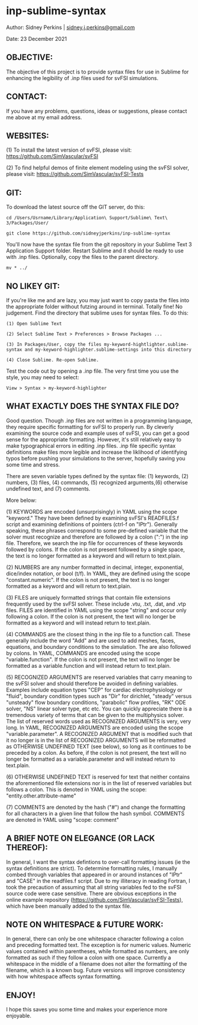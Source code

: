 # inp-sublime-syntax
Author: Sidney Perkins | sidney.j.perkins@gmail.com

Date:   23 December 2021

## OBJECTIVE:
The objective of this project is to provide syntax files for use in Sublime for enhancing the legibility of .inp files used for svFSI simulations.

## CONTACT:
If you have any problems, questions, ideas or suggestions, please contact me above at my email address.

## WEBSITES:
(1) To install the latest version of svFSI, please visit: https://github.com/SimVascular/svFSI

(2) To find helpful demos of finite element modeling using the svFSI solver, please visit: https://github.com/SimVascular/svFSI-Tests

## GIT:
To download the latest source off the GIT server, do this:

    cd /Users/Usrname/Library/Application\ Support/Sublime\ Text\ 3/Packages/User/

    git clone https://github.com/sidneyjperkins/inp-sublime-syntax
    
You'll now have the syntax file from the git repository in your Sublime Text 3 Application Support folder. Restart Sublime and it should be ready to use with .inp files. Optionally, copy the files to the parent directory.

    mv * ../

## NO LIKEY GIT:
If you're like me and are lazy, you may just want to copy pasta the files into the appropriate folder without futzing around in terminal. Totally fine! No judgement. Find the directory that sublime uses for syntax files. To do this:
    
    (1) Open Sublime Text
        
    (2) Select Sublime Text > Preferences > Browse Packages ...
        
    (3) In Packages/User, copy the files my-keyword-hightlighter.sublime-syntax and my-keyword-highlighter.sublime-settings into this directory
        
    (4) Close Sublime. Re-open Sublime.
        
Test the code out by opening a .inp file. The very first time you use the style, you may need to select:
        
    View > Syntax > my-keyword-highlighter

## WHAT EXACTLY DOES THE SYNTAX FILE DO?
Good question. Though .inp files  are not written in a programming language, they require specific formatting for svFSI to properly run. By cleverly examining the source code and example uses of svFSI, you can get a good sense for the appropriate formatting. However, it's still relatively easy to make typographical errors in editing .inp files. .inp file specific syntax definitions make files more legible and increase the liklihood of identifying typos before pushing your simulations to the server, hopefully saving you some time and stress.
    
There are seven variable types defined by the syntax file: (1) keywords, (2) numbers, (3) files, (4) commands, (5) recognized arguments,(6) otherwise undefined text, and (7) comments.
  
More below:

(1) KEYWORDS are encoded (unsurprisingly) in YAML using the scope "keyword." They have been defined by examining svFSI's READFILES.f script and examining definitions of pointers (ctrl-f on "lPtr"). Generally speaking, these phrases correspond to some pre-defined variable that the solver must recognize and therefore are followed by a colon (":") in the inp file. Therefore, we search the inp file for occurrences of these keywords followed by colons. If the colon is not present followed by a single space, the text is no longer formatted as a keyword and will return to text.plain.

(2) NUMBERS are any number formatted in decimal, integer, exponential, dice/index notation, or bool (t/f). In YAML, they are defined using the scope "constant.numeric". If the colon is not present, the text is no longer formatted as a keyword and will return to text.plain.

(3) FILES are uniquely formatted strings that contain file extensions frequently used by the svFSI solver. These include .vtu, .txt, .dat, and .vtp files. FILES are identified in YAML using the scope "string" and occur only following a colon. If the colon is not present, the text will no longer be formatted as a keyword and will instead return to text.plain.

(4) COMMANDS are the closest thing in the inp file to a function call. These generally include the word "Add" and are used to add meshes, faces, equations, and boundary conditions to the simulation. The are also followed by colons. In YAML, COMMANDS are encoded using the scope "variable.function". If the colon is not present, the text will no longer be formatted as a variable.function and will instead return to text.plain.

(5) RECOGNIZED ARGUMENTS are reserved variables that carry meaning to the svFSI solver and should therefore be avoided in defining variables. Examples include equation types "CEP" for cardiac electrophysiology or "fluid", boundary condition types such as "Dir" for dirichlet, "steady" versus "unsteady" flow boundary conditions, "parabolic" flow profiles, "RK" ODE solver, "NS" linear solver type, etc etc. You can quickly appreciate there is a tremendous variety of terms that can be given to the multiphysics solver. The list of reserved words used as RECOGNIZED ARGUMENTS is very, very long. In YAML, RECOGNIZED ARGUMENTS are encoded using the scope "variable.parameter". A RECOGNIZED ARGUMENT that is modified such that it no longer is in the list of RECOGNIZED ARGUMENTS will be reformatted as OTHERWISE UNDEFINED TEXT (see below), so long as it continues to be preceded by a colon. As before, if the colon is not present, the text will no longer be formatted as a variable.parameter and will instead return to text.plain.

(6) OTHERWISE UNDEFINED TEXT is reserved for text that neither contains the aforementioned file extensions nor is in the list of reserved variables but follows a colon. This is denoted in YAML using the scope: "entity.other.attribute-name"

(7) COMMENTS are denoted by the hash ("#") and change the formatting for all characters in a given line that follow the hash symbol. COMMENTS are denoted in YAML using "scope: comment"

## A BRIEF NOTE ON ELEGANCE (OR LACK THEREOF):
In general, I want the syntax defintions to over-call formatting issues (ie the syntax definitions are strict). To determine formatting rules, I manually combed through variables that appeared in or around instances of "lPtr" and "CASE" in the readfiles.f script. Due to my illiteracy in reading Fortran, I took the precaution of assuming that all string variables fed to the svFSI source code were case sensitive. There are obvious exceptions in the online example repository (https://github.com/SimVascular/svFSI-Tests), which have been manually added to the syntax file.

## NOTE ON WHITESPACE & FUTURE WORK:
In general, there can only be one whitespace character following a colon and preceding formatted text. The exception is for numeric values. Numeric values contained within parentheses, while formatted as numbers, are only formatted as such if they follow a colon with one space. Currently a whitespace in the middle of a filename does not alter the formatting of the filename, which is a known bug.
Future versions will improve consistency with how whitespace affects syntax formatting.

## ENJOY!
I hope this saves you some time and makes your experience more enjoyable.

